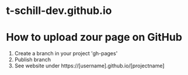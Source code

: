 # t-schill-dev.github.io
# How to upload zour page on GitHub

1. Create a branch in your project 'gh-pages'
2. Publish branch
3. See website under https://[username].github.io/[projectname]

